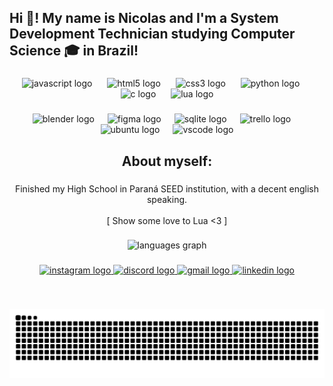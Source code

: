 <h2 align="left">Hi 🤗! My name is Nicolas and I'm a System Development Technician studying Computer Science 🎓 in Brazil!</h2>

###

<div align="center">
  <img src="https://skillicons.dev/icons?i=js" height="50" alt="javascript logo"  />
  <img width="16" />
  <img src="https://skillicons.dev/icons?i=html" height="50" alt="html5 logo"  />
  <img width="16" />
  <img src="https://skillicons.dev/icons?i=css" height="50" alt="css3 logo"  />
  <img width="16" />
  <img src="https://skillicons.dev/icons?i=py" height="50" alt="python logo"  />
  <img width="16" />
  <img src="https://skillicons.dev/icons?i=c" height="50" alt="c logo"  />
  <img width="16" />
  <img src="https://skillicons.dev/icons?i=lua" height="50" alt="lua logo"  />
</div>

###

<div align="center">
  <img src="https://cdn.simpleicons.org/blender/F5792A" height="28" alt="blender logo"  />
  <img width="13" />
  <img src="https://cdn.simpleicons.org/figma/F24E1E" height="28" alt="figma logo"  />
  <img width="13" />
  <img src="https://cdn.simpleicons.org/sqlite/003B57" height="28" alt="sqlite logo"  />
  <img width="13" />
  <img src="https://cdn.simpleicons.org/trello/0052CC" height="28" alt="trello logo"  />
  <img width="13" />
  <img src="https://cdn.simpleicons.org/ubuntu/E95420" height="28" alt="ubuntu logo"  />
  <img width="13" />
  <img src="https://cdn.simpleicons.org/visualstudiocode/007ACC" height="28" alt="vscode logo"  />
</div>

###

<h2 align="center">About myself:</h2>

###

<p align="center">Finished my High School in Paraná SEED institution, with a decent english speaking.<br><br>[ Show some love to Lua <3 ]</p>

###

<div align="center">
  <img src="https://github-readme-stats.vercel.app/api/top-langs?username=Nicolasponge&locale=en&hide_title=true&layout=compact&card_width=320&langs_count=6&theme=github_dark&hide_border=true&order=2" height="130" alt="languages graph"  />
</div>

###

<div align="center">
  <a href="https://www.instagram.com/niterleski/" target="_blank">
    <img src="https://img.shields.io/static/v1?message=Instagram&logo=instagram&label=&color=E4405F&logoColor=white&labelColor=&style=for-the-badge" height="35" alt="instagram logo"  />
  </a>
  <a href="https://discordapp.com/users/niterleski" target="_blank">
    <img src="https://img.shields.io/static/v1?message=Discord&logo=discord&label=&color=7289DA&logoColor=white&labelColor=&style=for-the-badge" height="35" alt="discord logo"  />
  </a>
  <a href="mailto:ni.terleski@gmail.com" target="_blank">
    <img src="https://img.shields.io/static/v1?message=Gmail&logo=gmail&label=&color=D14836&logoColor=white&labelColor=&style=for-the-badge" height="35" alt="gmail logo"  />
  </a>
  <a href="https://www.linkedin.com/in/nicolas-terleski-de-oliveira-7a71102bb/" target="_blank">
    <img src="https://img.shields.io/static/v1?message=LinkedIn&logo=linkedin&label=&color=0077B5&logoColor=white&labelColor=&style=for-the-badge" height="35" alt="linkedin logo"  />
  </a>
</div>

###

<br clear="both">

![Snake animation](https://raw.githubusercontent.com/Nicolasponge/Nicolasponge/output/snake.svg)

###
